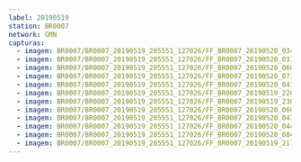 ```yaml
---
label: 20190519
station: BR0007
network: GMN
capturas:
  - imagem: BR0007/BR0007_20190519_205551_127026/FF_BR0007_20190520_034100_534_0422400.fits_maxpixel.jpg
  - imagem: BR0007/BR0007_20190519_205551_127026/FF_BR0007_20190520_031225_082_0393216.fits_maxpixel.jpg
  - imagem: BR0007/BR0007_20190519_205551_127026/FF_BR0007_20190520_060016_365_0565248.fits_maxpixel.jpg
  - imagem: BR0007/BR0007_20190519_205551_127026/FF_BR0007_20190520_071142_314_0639232.fits_maxpixel.jpg
  - imagem: BR0007/BR0007_20190519_205551_127026/FF_BR0007_20190520_041013_076_0452352.fits_maxpixel.jpg
  - imagem: BR0007/BR0007_20190519_205551_127026/FF_BR0007_20190519_220407_057_0070656.fits_maxpixel.jpg
  - imagem: BR0007/BR0007_20190519_205551_127026/FF_BR0007_20190519_230936_551_0138496.fits_maxpixel.jpg
  - imagem: BR0007/BR0007_20190519_205551_127026/FF_BR0007_20190520_060940_925_0575232.fits_maxpixel.jpg
  - imagem: BR0007/BR0007_20190519_205551_127026/FF_BR0007_20190520_043437_324_0477440.fits_maxpixel.jpg
  - imagem: BR0007/BR0007_20190519_205551_127026/FF_BR0007_20190520_044202_550_0485120.fits_maxpixel.jpg
  - imagem: BR0007/BR0007_20190519_205551_127026/FF_BR0007_20190520_084236_056_0731904.fits_maxpixel.jpg
  - imagem: BR0007/BR0007_20190519_205551_127026/FF_BR0007_20190519_211053_449_0015872.fits_maxpixel.jpg
---
```

